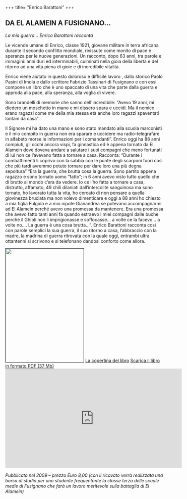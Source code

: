 +++
title= "Enrico Barattoni"
+++


## DA EL ALAMEIN A FUSIGNANO…

*La mia guerra… Enrico Barattoni racconta*

Le vicende umane di Enrico, classe 1921, giovane militare in terra africana durante il secondo conflitto mondiale, rivissute come monito di pace e speranza per le nuove generazioni. Un racconto, dopo 63 anni, tra parole e immagini: anni duri ed interminabili, culminati nella gioia della libertà e del ritorno ad una vita piena di gioie e di incredibile vitalità.


Enrico viene aiutato in questo doloroso e difficile lavoro , dallo storico Paolo Pasini di Imola e dallo scrittore Fabrizio Tassinari di Fusignano e con essi compone un libro che è uno spaccato di una vita che parte dalla guerra e approda alla pace, alla speranza, alla voglia di vivere. 

 Sono brandelli di memorie che sanno dell'incredibile: "Avevo 19 anni, mi diedero un moschetto in mano e mi dissero spara e uccidi. Ma il nemico erano ragazzi come me della mia stessa età anche loro ragazzi spaventati lontani da casa". 

 Il Signore mi ha dato una mano e sono stato mandato alla scuola marconisti e il mio compito in guerra non era sparare e uccidere ma radio-telegrafare in alfabeto morse le informazioni per i comandanti”.
Enrico oggi ha 88 anni compiuti, gli occhi ancora vispi, fa ginnastica ed è appena tornato da El Alamein dove doveva andare a salutare i suoi compagni che meno fortunati di lui non ce l’avevano fatta a tornare a casa. Racconta: “Durante i combattimenti li coprivo con la sabbia con le punte degli scarponi fuori così che più tardi avremmo potuto tornare per dare loro una più degna sepoltura”
 “Era la guerra, che brutta cosa la guerra. Sono partito appena ragazzo e sono tornato uomo “fatto”; in 6 anni avevo visto tutto quello che di brutto al mondo c’era da vedere.
 Io ce l’ho fatta a tornare a casa, distrutto, affamato, 49 chili dilaniati dall’intercolite sanguinosa ma sono tornato, ho lavorato tutta la vita, ho cercato di non pensare a quella giovinezza bruciata ma non volevo dimenticare e oggi a 88 anni ho chiesto a mia figlia Fulgida e a mio nipote Gianandrea se potevano accompagnarmi ad El Alamein perché avevo una promessa da mantenere. Era una promessa che avevo fatto tanti anni fa quando estraevo i miei compagni dalle buche perché il Ghibli non li imprigionasse e soffocasse… a volte ce la facevo… a volte no…. La guerra è una cosa brutta...”.
Enrico Barattoni racconta così con parole semplici la sua guerra, il suo ritorno a casa, l’abbraccio con la madre, la madrina di guerra ritrovata con la quale oggi, entrambi ultra ottantenni si scrivono e si telefonano dandosi conforto come allora.
 
<img src="/images/files/Barattoni.JPG" border="1" bordercolor="black" width="248" height="360"> 
<a href="/docs/Barattoni_copertina.pdf">La copertina del libro</a>
<a href="/docs/Barattoni_libro.pdf">Scarica il libro in formato PDF (37 Mb)</a>

<iframe width="560" height="315" src="https://www.youtube.com/embed/mHi3bs49XBg" frameborder="0" allowfullscreen></iframe>

*Pubblicato nel 2009 – prezzo Euro 8,00 (con il ricavato verrà realizzata una borsa di studio per uno studente frequentante la classe terza delle scuole medie di Fusignano che farà un lavoro meritevole sulla battaglia di El Alamein)*
